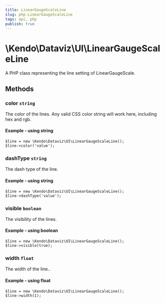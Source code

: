 ```yaml
---
title: LinearGaugeScaleLine
slug: php-LinearGaugeScaleLine
tags: api, php
publish: true
---
```


# \Kendo\Dataviz\UI\LinearGaugeScaleLine

A PHP class representing the line setting of LinearGaugeScale.


## Methods

### color `string`

The color of the lines. Any valid CSS color string will work here, including hex and rgb.


#### Example - using string
    $line = new \Kendo\Dataviz\UI\LinearGaugeScaleLine();
    $line->color('value');

### dashType `string`

The dash type of the line.


#### Example - using string
    $line = new \Kendo\Dataviz\UI\LinearGaugeScaleLine();
    $line->dashType('value');

### visible `boolean`

The visibility of the lines.


#### Example - using boolean
    $line = new \Kendo\Dataviz\UI\LinearGaugeScaleLine();
    $line->visible(true);

### width `float`

The width of the line..


#### Example - using float
    $line = new \Kendo\Dataviz\UI\LinearGaugeScaleLine();
    $line->width(1);

